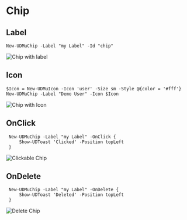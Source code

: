 # Chip

## Label

```text
New-UDMuChip -Label "my Label" -Id "chip"
```

![Chip with label](../../.gitbook/assets/image%20%2832%29.png)

## Icon

```text
$Icon = New-UDMuIcon -Icon 'user' -Size sm -Style @{color = '#fff'}
New-UDMuChip -Label "Demo User" -Icon $Icon
```

![Chip with Icon](../../.gitbook/assets/image%20%2857%29.png)

## OnClick

```text
 New-UDMuChip -Label "my Label" -OnClick {
     Show-UDToast 'Clicked' -Position topLeft
 }
```

![Clickable Chip](../../.gitbook/assets/chip.gif)

## OnDelete

```text
 New-UDMuChip -Label "my Label" -OnDelete {
     Show-UDToast 'Deleted' -Position topLeft
 }
```

![Delete Chip](../../.gitbook/assets/chipdelete.gif)

